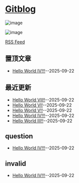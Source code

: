 # [Gitblog](https://ansvver.github.io/gitblog/)

![image](https://raw.githubusercontent.com/ansvver/ansvver.github.io.arxiv.2025/refs/heads/master/logo.png)

![image](https://github.com/user-attachments/assets/a168bf11-661e-4566-b042-7fc9544de528)

[RSS Feed](https://raw.githubusercontent.com/ansvver/gitblog/gitblog/refs/heads/main/feed.xml)

## 置顶文章
- [Hello World IV!!!](https://github.com/ansvver/gitblog/issues/4)--2025-09-22
## 最近更新
- [Hello World VII!!](https://github.com/ansvver/gitblog/issues/7)--2025-09-22
- [Hello World VI!](https://github.com/ansvver/gitblog/issues/6)--2025-09-22
- [Hello World V!!](https://github.com/ansvver/gitblog/issues/5)--2025-09-22
- [Hello World IV!!!](https://github.com/ansvver/gitblog/issues/4)--2025-09-22
- [Hello World III!!](https://github.com/ansvver/gitblog/issues/3)--2025-09-22
## question

- [Hello World IV!!!](https://github.com/ansvver/gitblog/issues/4)--2025-09-22
## invalid

- [Hello World IV!!!](https://github.com/ansvver/gitblog/issues/4)--2025-09-22

